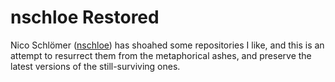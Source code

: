 # nschloe Restored

Nico Schlömer ([nschloe](https://github.com/nschloe)) has shoahed some repositories I like, and this is an attempt to resurrect them from the metaphorical ashes, and preserve the latest versions of the still-surviving ones.

